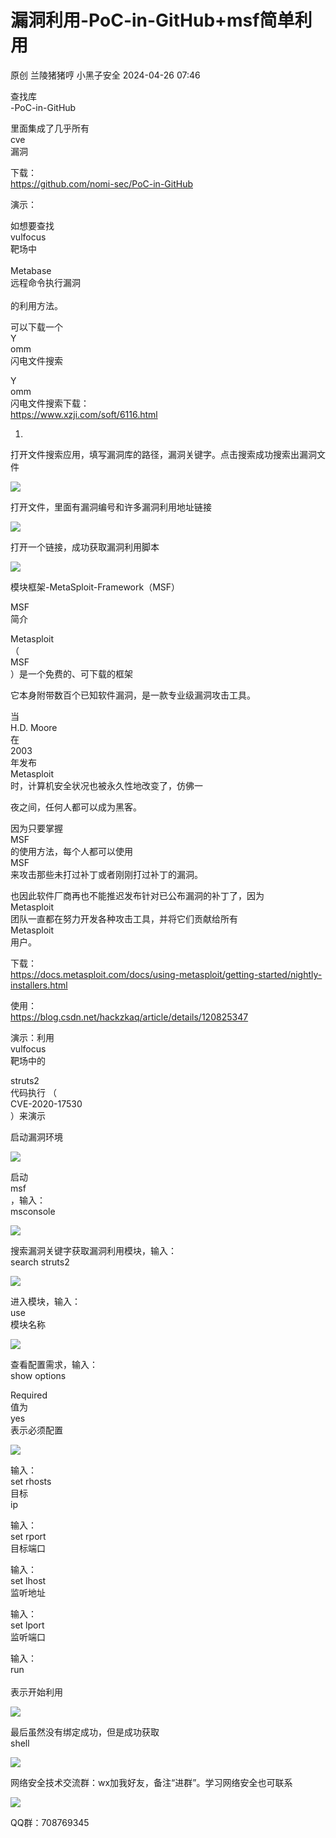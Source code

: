 #  漏洞利用-PoC-in-GitHub+msf简单利用   
原创 兰陵猪猪哼  小黑子安全   2024-04-26 07:46  
  
查找库  
-PoC-in-GitHub  
  
里面集成了几乎所有  
cve  
漏洞  
  
下载：  
https://github.com/nomi-sec/PoC-in-GitHub  
  
演示：  
  
如想要查找  
vulfocus  
靶场中  
    
Metabase  
远程命令执行漏洞  
    
的利用方法。  
  
可以下载一个  
Y  
omm  
闪电文件搜索  
  
Y  
omm  
闪电文件搜索下载：  
https://www.xzji.com/soft/6116.html  
  
1.  
打开文件搜索应用，填写漏洞库的路径，漏洞关键字。点击搜索成功搜索出漏洞文件  
  
![](https://mmbiz.qpic.cn/sz_mmbiz_png/b9ibb0kbHCIlB8erumkIxqyzQSgCRVQu4QxkcEa8nMAswTgG45rfWjAUk7LhN7A9Ff7XwXNKicGUSmF9DtZs0tcw/640?wx_fmt=png&from=appmsg "")  
  
打开文件，里面有漏洞编号和许多漏洞利用地址链接  
  
![](https://mmbiz.qpic.cn/sz_mmbiz_png/b9ibb0kbHCIlB8erumkIxqyzQSgCRVQu4g63Micicj9hpxe8CSF7zC5KYVQsvvqzEuicJArFbicoXribKzX1IFktWGQg/640?wx_fmt=png&from=appmsg "")  
  
打开一个链接，成功获取漏洞利用脚本  
  
![](https://mmbiz.qpic.cn/sz_mmbiz_png/b9ibb0kbHCIlB8erumkIxqyzQSgCRVQu4p7aa8eyS4Qsz64TSfKQJrRwiaejsy7icY4RcAtHeLtNEtyfm3PzibH0Rg/640?wx_fmt=png&from=appmsg "")  
  
模块框架-MetaSploit-Framework（MSF）  
  
MSF  
简介  
  
   
Metasploit  
（  
MSF  
）是一个免费的、可下载的框架  
  
   
它本身附带数百个已知软件漏洞，是一款专业级漏洞攻击工具。  
  
   
当  
H.D. Moore  
在  
2003  
年发布  
Metasploit  
时，计算机安全状况也被永久性地改变了，仿佛一  
  
夜之间，任何人都可以成为黑客。  
  
   
因为只要掌握  
MSF  
的使用方法，每个人都可以使用  
MSF  
来攻击那些未打过补丁或者刚刚打过补丁的漏洞。  
  
   
也因此软件厂商再也不能推迟发布针对已公布漏洞的补丁了，因为  
Metasploit  
团队一直都在努力开发各种攻击工具，并将它们贡献给所有  
Metasploit  
用户。  
  
下载：  
https://docs.metasploit.com/docs/using-metasploit/getting-started/nightly-installers.html  
  
使用：  
https://blog.csdn.net/hackzkaq/article/details/120825347  
  
演示：利用  
vulfocus  
靶场中的  
   
struts2   
代码执行 （  
CVE-2020-17530  
）来演示  
  
启动漏洞环境  
  
![](https://mmbiz.qpic.cn/sz_mmbiz_png/b9ibb0kbHCIlB8erumkIxqyzQSgCRVQu4rDSE021iamJOKXf6E0kzjwklKuvjojEutL6773m0d9WiapHTcMHIOqDA/640?wx_fmt=png&from=appmsg "")  
  
启动  
msf  
，输入：  
msconsole  
  
![](https://mmbiz.qpic.cn/sz_mmbiz_png/b9ibb0kbHCIlB8erumkIxqyzQSgCRVQu4sYwtPs0JShTicjvLPLUJkhffNLbczurZbA9O5apSyvFma2VDwWZ5s8g/640?wx_fmt=png&from=appmsg "")  
  
搜索漏洞关键字获取漏洞利用模块，输入：  
search
struts2  
  
![](https://mmbiz.qpic.cn/sz_mmbiz_png/b9ibb0kbHCIlB8erumkIxqyzQSgCRVQu4lZKJdaEmJzWbX6YqRvuTp7JoWphdJ0PiasoV8SPdHVEgcRQULibej55Q/640?wx_fmt=png&from=appmsg "")  
  
进入模块，输入：  
use   
模块名称  
  
![](https://mmbiz.qpic.cn/sz_mmbiz_png/b9ibb0kbHCIlB8erumkIxqyzQSgCRVQu4uvqibticmIsoWnjDHeMfOgzqkUkaYGS1uGY93RH2KAONn6Us3vBM6UPw/640?wx_fmt=png&from=appmsg "")  
  
查看配置需求，输入：  
show
options  
  
Required  
值为  
yes  
表示必须配置  
  
![](https://mmbiz.qpic.cn/sz_mmbiz_png/b9ibb0kbHCIlB8erumkIxqyzQSgCRVQu4O2fPGhDlnOu4mAyfsRNHL6XurUcFOcEIZ67mhfh1TsBUkAJWq4jhAQ/640?wx_fmt=png&from=appmsg "")  
  
输入：  
set rhosts   
目标  
ip  
  
输入：  
set rport   
目标端口  
  
输入：  
set lhost   
监听地址  
  
输入：  
set lport   
监听端口  
  
输入：  
run  
     
表示开始利用  
  
![](https://mmbiz.qpic.cn/sz_mmbiz_png/b9ibb0kbHCIlB8erumkIxqyzQSgCRVQu4UtKcBMUibEywQN6icF48Wx3jVmDW2govw04iaYryB9L59RzsuBLjqDaGA/640?wx_fmt=png&from=appmsg "")  
  
最后虽然没有绑定成功，但是成功获取  
shell  
  
![](https://mmbiz.qpic.cn/sz_mmbiz_png/b9ibb0kbHCIlB8erumkIxqyzQSgCRVQu49FwmfuibUfwe4SqIDesQOiazh09YjLlosAPhln1BTp8CYfYXuhMNDRYw/640?wx_fmt=png&from=appmsg "")  
  
网络安全技术交流群：wx加我好友，备注“进群”。学习网络安全也可联系  
  
![](https://mmbiz.qpic.cn/sz_mmbiz_jpg/b9ibb0kbHCImS2ldibAAaXVDGRKsYsrwDjQmnYKiauv2Vz2eknbKu3CoVokgYhb09xbGUpBxLqSVsdJBDmic1oiclmA/640?wx_fmt=other&from=appmsg&wxfrom=5&wx_lazy=1&wx_co=1&tp=webp "")  
  
QQ群：708769345  
  
  
